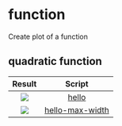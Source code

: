# function
Create plot of a function


## quadratic function
Result | Script
:-: | :-:
![](hello.svg) | [hello](hello.gnu)
![](hello-max-width.svg) | [hello-max-width](hello-max-width.gnu)